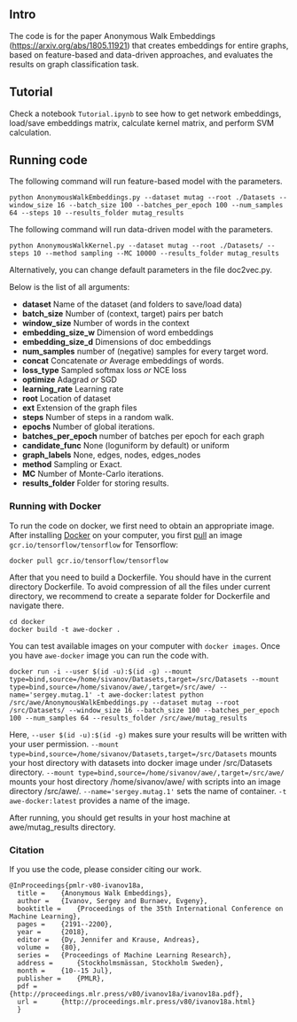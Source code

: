 ## Intro
The code is for the paper Anonymous Walk Embeddings (https://arxiv.org/abs/1805.11921) that creates embeddings for entire graphs, based on feature-based and data-driven approaches, and evaluates the results on graph classification task.

## Tutorial

Check a notebook `Tutorial.ipynb` to see how to get network embeddings, load/save embeddings matrix, calculate kernel matrix, and perform SVM calculation.

## Running code

The following command will run feature-based model with the parameters.
```
python AnonymousWalkEmbeddings.py --dataset mutag --root ./Datasets --window_size 16 --batch_size 100 --batches_per_epoch 100 --num_samples 64 --steps 10 --results_folder mutag_results
```

The following command will run data-driven model with the parameters.
```
python AnonymousWalkKernel.py --dataset mutag --root ./Datasets/ --steps 10 --method sampling --MC 10000 --results_folder mutag_results
```

Alternatively, you can change default parameters in the file doc2vec.py.

Below is the list of all arguments:
- **dataset** Name of the dataset (and folders to save/load data)
- **batch_size** Number of (context, target) pairs per batch
- **window_size** Number of words in the context
- **embedding_size_w** Dimension of word embeddings
- **embedding_size_d** Dimensions of doc embeddings
- **num_samples** number of (negative) samples for every target word.
- **concat** Concatenate *or* Average embeddings of words.
- **loss_type** Sampled softmax loss *or* NCE loss
- **optimize** Adagrad *or* SGD
- **learning_rate** Learning rate
- **root** Location of dataset
- **ext** Extension of the graph files
- **steps** Number of steps in a random walk.
- **epochs** Number of global iterations.
- **batches_per_epoch** number of batches per epoch for each graph
- **candidate_func** None (loguniform by default) or uniform
- **graph_labels** None, edges, nodes, edges_nodes
- **method** Sampling or Exact.
- **MC** Number of Monte-Carlo iterations.
- **results_folder** Folder for storing results.

### Running with Docker
To run the code on docker, we first need to obtain an appropriate image. After installing [Docker](https://docs.docker.com/engine/installation/) on your computer, you first [pull](https://docs.docker.com/docker-hub/repos/) an image `gcr.io/tensorflow/tensorflow` for Tensorflow:
```
docker pull gcr.io/tensorflow/tensorflow
```

After that you need to build a Dockerfile. You should have in the current directory Dockerfile. To avoid compression of all the files under current directory, we recommend to create a separate folder for Dockerfile and navigate there.
```
cd docker
docker build -t awe-docker .
```

You can test available images on your computer with `docker images`. Once you have `awe-docker` image you can run the code with.

```
docker run -i --user $(id -u):$(id -g) --mount type=bind,source=/home/sivanov/Datasets,target=/src/Datasets --mount type=bind,source=/home/sivanov/awe/,target=/src/awe/ --name='sergey.mutag.1' -t awe-docker:latest python /src/awe/AnonymousWalkEmbeddings.py --dataset mutag --root /src/Datasets/ --window_size 16 --batch_size 100 --batches_per_epoch 100 --num_samples 64 --results_folder /src/awe/mutag_results
```
Here, `--user $(id -u):$(id -g)` makes sure your results will be written with your user permission. `--mount type=bind,source=/home/sivanov/Datasets,target=/src/Datasets` mounts your host directory with datasets into docker image under /src/Datasets directory. `--mount type=bind,source=/home/sivanov/awe/,target=/src/awe/` mounts your host directory /home/sivanov/awe/ with scripts into an image directory /src/awe/. `--name='sergey.mutag.1'` sets the name of container. `-t awe-docker:latest` provides a name of the image. 

After running, you should get results in your host machine at awe/mutag_results directory.

### Citation
If you use the code, please consider citing our work.
```
@InProceedings{pmlr-v80-ivanov18a,
  title = 	 {Anonymous Walk Embeddings},
  author = 	 {Ivanov, Sergey and Burnaev, Evgeny},
  booktitle = 	 {Proceedings of the 35th International Conference on Machine Learning},
  pages = 	 {2191--2200},
  year = 	 {2018},
  editor = 	 {Dy, Jennifer and Krause, Andreas},
  volume = 	 {80},
  series = 	 {Proceedings of Machine Learning Research},
  address = 	 {Stockholmsmässan, Stockholm Sweden},
  month = 	 {10--15 Jul},
  publisher = 	 {PMLR},
  pdf = 	 {http://proceedings.mlr.press/v80/ivanov18a/ivanov18a.pdf},
  url = 	 {http://proceedings.mlr.press/v80/ivanov18a.html}
  }
```
